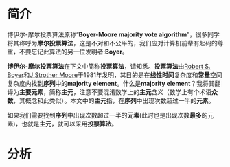 # 简介

博伊尔-摩尔投票算法原称“**Boyer-Moore majority vote algorithm**”，很多同学将其称呼为**摩尔投票算法**，这是不对和不公平的，我们应对计算机前辈有起码的尊重，不要忘记此算法的另一位发明者:**Boyer**。

**博伊尔-摩尔投票算法**在下文中简称**投票算法**，请知悉。**投票算法**由[Robert S. Boyer](https://en.wikipedia.org/wiki/Robert_S._Boyer)和[J Strother Moore](https://en.wikipedia.org/wiki/J_Strother_Moore)于1981年发明，其目的是在**线性时间**复杂度和**常量**空间复杂度内找到**序列**中的**majority element**。什么是**majority element**？我将其翻译为**主要元素**，简称**主元**，注意不要混淆数学上的**主元**含义（数学上有个术语**众数**，其概念和此类似）。本文中的**主元**指，在**序列**中出现次数超过一半的**元素**。

如果我们需要找到**序列**中出现次数超过一半的**元素**(此时也是出现次数**最多**的元素)，也就是**主元**，就可以采用**投票算法**。

# 分析

